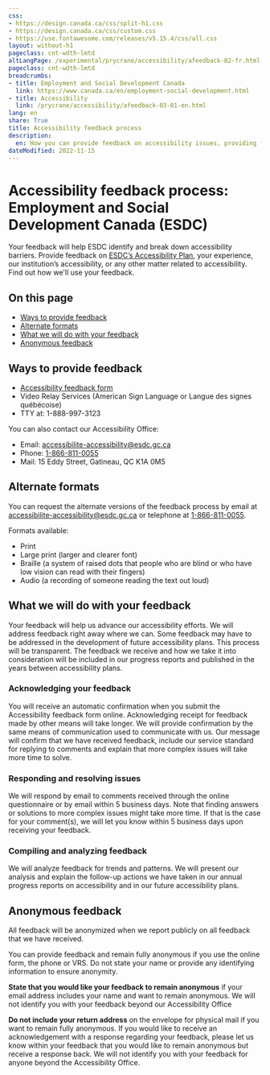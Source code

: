 ```yaml
---
css:
- https://design.canada.ca/css/split-h1.css
- https://design.canada.ca/css/custom.css
- https://use.fontawesome.com/releases/v5.15.4/css/all.css
layout: without-h1
pageclass: cnt-wdth-lmtd
altLangPage: /experimental/prycrane/accessibility/afeedback-02-fr.html
pageclass: cnt-wdth-lmtd
breadcrumbs:
- title: Employment and Social Development Canada
  link: https://www.canada.ca/en/employment-social-development.html
- title: Accessibility
  link: /prycrane/accessibility/afeedback-03-01-en.html  
lang: en
share: True
title: Accessibility feedback process
description: 
  en: How you can provide feedback on accessibility issues, providing feedback anonymously and what [institution name] will do with your feedback. 
dateModified: 2022-11-15
---
```

<h1 property="name" id="wb-cont" dir="ltr"><span class="stacked"><span>Accessibility feedback process</span>: <span>Employment and Social Development Canada (ESDC)</span></span></h1>
<p>Your feedback will help ESDC identify and break down accessibility barriers.  Provide feedback on <a href="afeedback-03-05-en.html">ESDC’s Accessibility Plan</a>, your experience, our institution’s accessibility, or any other matter related to accessibility. Find out how we'll use your feedback.</p>
<h2>On this page</h2>
<ul>
  <li><a href="#ways">Ways to provide feedback</a></li>
  <li><a href="#alternate">Alternate formats</a></li>
  <li><a href="#what">What we will do with your feedback</a></li>
  <li><a href="#anonymous">Anonymous feedback</a></li>
</ul>
<h2 id="ways">Ways to provide feedback</h2>

<ul class="mrgn-tp-lg">
  <li><a href="afeedback-03-03-en.html">Accessibility feedback form</a></li>
  <li>Video Relay Services (American Sign Language or Langue des signes québécoise)</li>
  <li>TTY at: 1-888-997-3123</li>
</ul>
<p>You can also contact our Accessibility Office:</p>
<ul>
  <li>Email: <a href="maito;accessibilite-accessibility@esdc.gc.ca">accessibilite-accessibility@esdc.gc.ca</a></li>
  <li>Phone: <a href="tel:1-866-811-0055">1-866-811-0055</a></li>
  <li>Mail: 15 Eddy Street, Gatineau, QC K1A 0M5</li>
</ul>
<h2 id="alternate">Alternate formats</h2>
<p>You can request the alternate versions of the feedback process by email at <a href="maito;accessibilite-accessibility@esdc.gc.ca">accessibilite-accessibility@esdc.gc.ca</a> or telephone at <a href="tel:1-866-811-0055">1-866-811-0055</a>.</p>
<p>Formats available:</p>
<ul>
  <li>Print</li>
  <li>Large print (larger and clearer font)</li>
  <li>Braille (a system of raised dots that people who are blind or who have low vision can read with their fingers)</li>
  <li>Audio (a recording of someone reading the text out loud)</li>
</ul>
<h2 id="what">What we will do with your feedback</h2>
<p>Your feedback will help us advance our accessibility efforts.  We will address feedback right away where we can.  Some feedback may have to be addressed in the development of future accessibility plans.  This process will be transparent.  The feedback we receive and how we take it into consideration will be included in our progress reports and published in the years between accessibility plans.</p>
<h3>Acknowledging your feedback</h3>
<p>You will receive an automatic confirmation when you submit the Accessibility feedback form online.  Acknowledging receipt for feedback made by other means will take longer.  We will provide confirmation by the same means of communication used to communicate with us.  Our message will confirm that we have received feedback, include our service standard for replying to comments and explain that more complex issues will take more time to solve.</p>
<h3>Responding and resolving issues</h3>
<p>We will respond by email to comments received through the online questionnaire or by email within 5 business days.
  Note that finding answers or solutions to more complex issues might take more time. If that is the case for your comment(s), we will let you know within 5 business days upon receiving your feedback.</p>
<h3>Compiling and analyzing feedback</h3>
<p>We will analyze feedback for trends and patterns. We will present our analysis and explain the follow-up actions we have taken in our annual progress reports on accessibility and in our future accessibility plans.</p>
<h2 id="anonymous">Anonymous feedback</h2>
<p>All feedback will be anonymized when we report publicly on all feedback that we have received.</p>
<p>You can provide feedback and remain fully anonymous if you use the online form, the phone or VRS. Do not state your name or provide any identifying information to ensure anonymity.</p>
<p><strong>State that you would like your feedback to remain anonymous</strong> if your email address includes your name and want to remain anonymous. We will not identify you with your feedback beyond our Accessibility Office</p>
<p><strong>Do not include your return address</strong> on the envelope for physical mail if you want to remain fully anonymous. If you would like to receive an acknowledgement with a response regarding your feedback, please let us know within your feedback that you would like to remain anonymous but receive a response back.  We will not identify you with your feedback for anyone beyond the Accessibility Office.</p>
